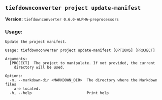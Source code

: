 ## `tiefdownconverter project update-manifest`

**Version:** `tiefdownconverter 0.6.0-ALPHA-preprocessors`

### Usage:
```
Update the project manifest.

Usage: tiefdownconverter project update-manifest [OPTIONS] [PROJECT]

Arguments:
  [PROJECT]  The project to manipulate. If not provided, the current
    directory will be used.

Options:
  -m, --markdown-dir <MARKDOWN_DIR>  The directory where the Markdown files
    are located.
  -h, --help                         Print help
```

